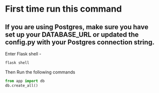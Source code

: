 # First time run this command

## If you are using Postgres, make sure you have set up your DATABASE_URL or updated the config.py with your Postgres connection string.

Enter Flask shell -

```bash
flask shell
```

Then Run the following commands

```python
from app import db
db.create_all()
```
